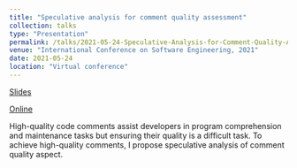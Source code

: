 ```yaml
---
title: "Speculative analysis for comment quality assessment"
collection: talks
type: "Presentation"
permalink: /talks/2021-05-24-Speculative-Analysis-for-Comment-Quality-Assessment
venue: "International Conference on Software Engineering, 2021"
date: 2021-05-24
location: "Virtual conference"
---
```


[Slides](https://poojaruhal.github.io/files/Slides-Speculative-Analysis-for-Comment-Quality-Assessment.pdf)

[Online](https://www.slideshare.net/PoojaRuhal/speculative-analysis-for-comment-quality-assessment)

High-quality code comments assist developers in program comprehension and maintenance tasks but ensuring their quality
is a difficult task. To achieve high-quality comments, I propose speculative analysis of comment quality aspect.